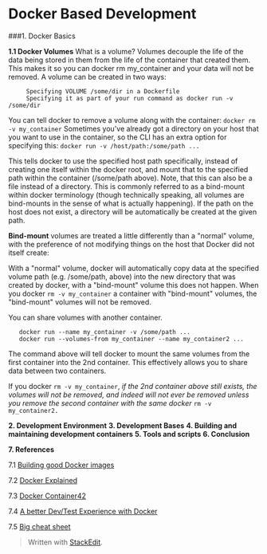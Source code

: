 Docker Based Development
=======================

###1. Docker Basics

**1.1 Docker Volumes**
What is a volume?
Volumes decouple the life of the data being stored in them from the life of the container that created them. This makes it so you can docker rm my_container and your data will not be removed.
A volume can be created in two ways:
```
     Specifying VOLUME /some/dir in a Dockerfile
     Specifying it as part of your run command as docker run -v /some/dir
```
You can tell docker to remove a volume along with the container:
```docker rm -v my_container```
Sometimes you've already got a directory on your host that you want to use in the container, so the CLI has an extra option for specifying this:
```docker run -v /host/path:/some/path ...  ```

This tells docker to use the specified host path specifically, instead of creating one itself within the docker root, and mount that to the specified path within the container (/some/path above). Note, that this can also be a file instead of a directory. This is commonly referred to as a bind-mount within docker terminology (though technically speaking, all volumes are bind-mounts in the sense of what is actually happening). If the path on the host does not exist, a directory will be automatically be created at the given path.

**Bind-mount** volumes are treated a little differently than a "normal" volume, with the preference of not modifying things on the host that Docker did not itself create:

With a "normal" volume, docker will automatically copy data at the specified volume path (e.g. /some/path, above) into the new directory that was created by docker, with a "bind-mount" volume this does not happen.
When you docker ```rm -v my_container``` a container with "bind-mount" volumes, the "bind-mount" volumes will not be removed.

You can share volumes with another container.
```
   docker run --name my_container -v /some/path ...
   docker run --volumes-from my_container --name my_container2 ...
```

The command above will tell docker to mount the same volumes from the first container into the 2nd container. This effectively allows you to share data between two containers.

If you docker ```rm -v my_container```, *if the 2nd container above still exists, the volumes will not be removed, and indeed will not ever be removed unless you remove the second container with the same docker* 
```rm -v my_container2.```


 **2. Development Environment**
 **3. Development Bases**
 **4. Building and maintaining development containers**
 **5. Tools and scripts**
 **6. Conclusion**

 **7. References**

7.1 [Building good Docker images](http://jonathan.bergknoff.com/journal/building-good-docker-images)

7.2 [Docker Explained](https://www.digitalocean.com/community/tutorials/docker-explained-using-dockerfiles-to-automate-building-of-images)

7.3 [Docker Container42](http://container42.com/)

7.4 [A better Dev/Test Experience with Docker](https://medium.com/aws-activate-startup-blog/a-better-dev-test-experience-docker-and-aws-291da5ab1238)

7.5 [Big cheat sheet](http://bigocheatsheet.com/#comments)
 



 
 
> Written with [StackEdit](https://stackedit.io/).
